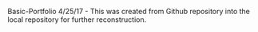  Basic-Portfolio
4/25/17 - This was created from Github repository into the local repository for further 
          reconstruction.
           